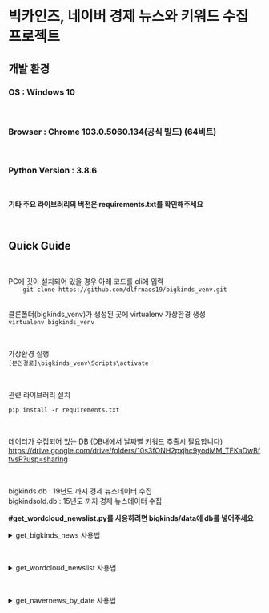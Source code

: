 
# 빅카인즈, 네이버 경제 뉴스와 키워드 수집 프로젝트  

## 개발 환경

### OS : Windows 10  
&nbsp;
### Browser : Chrome 103.0.5060.134(공식 빌드) (64비트)  
&nbsp;

### Python Version : 3.8.6  
&nbsp;
  

**기타 주요 라이브러리의 버전은 requirements.txt를 확인해주세요**  

&nbsp;

## Quick Guide
&nbsp;

PC에 깃이 설치되어 있을 경우 아래 코드를 cli에 입력  
`    
git clone https://github.com/dlfrnaos19/bigkinds_venv.git
`  
&nbsp;

클론폴더(bigkinds_venv)가 생성된 곳에 virtualenv 가상환경 생성  
`
virtualenv bigkinds_venv
`

&nbsp;

가상환경 실행  
`
[본인경로]\bigkinds_venv\Scripts\activate
`

&nbsp;

관련 라이브러리 설치

`
pip install -r requirements.txt
`

&nbsp;

데이터가 수집되어 있는 DB (DB내에서 날짜별 키워드 추출시 필요합니다)  
https://drive.google.com/drive/folders/10s3fONH2pxjhc9yodMM_TEKaDwBftvsP?usp=sharing  

&nbsp;

bigkinds.db : 19년도 까지 경제 뉴스데이터 수집  
bigkindsold.db : 15년도 까지 경제 뉴스데이터 수집  

**#get_wordcloud_newslist.py를 사용하려면 bigkinds/data에 db를 넣어주세요**  

<details>
<summary>get_bigkinds_news 사용법</summary>

<div markdown="1">

1. bigkinds의 일자별 경제 기사를 셀레늄으로 검색하고, csv를 받는 과정에서 로그인이 필요하기 때문에, 로그인이 필요합니다.  

2. bigkinds경로내에 .env 파일을 만드시고, 안에 id = 아이디, pwd = 패스워드를 입력해주세요(환경변수를 통해 읽어옵니다)  
다운받은 excel 파일을 bigkinds.db에 'dYYYYMMDD'형태 테이블로 저장합니다. table이 존재하면 replace되니 주의하세요  
3. 다운 받은 excel 파일은 삭제합니다  
4. 스크립트의 실행  -s는 start day, -e는 end day 입니다  

&nbsp;

`
python get_bigkinds_news.py -s YYYYMMDD -e YYYYMMDD  
`
</div>
</details>

&nbsp;

<details>
<summary>get_wordcloud_newslist 사용법</summary>

<div markdown="1">

1. 날짜와 키워드를 입력값으로 받아, db내에 해당 날짜를 검색해서 당일의 키워드로 워드클라우드를 생성하고, 해당 키워드가 존재하는 뉴스 기사 데이터프레임을 반환합니다
2. 실행하면 워드클라우드는 wordcloud.png, df는 news_list.csv생성
3. 날짜와 키워드는 길이 2이상의 iterable한 객체가 필요합니다
4. 키워드가 존재하지 않을 시 값이 없어 에러가 발생할 수 있습니다
5. 입력값 2가지 target_date, keyword_list를 넣고 get_wordcloud_newslist를 호출하면 wordcloud, news_list_df 객체가 튜플로 반환되는데, 이때 워드클라우드의 이미지를 보려면 wordcloud.to_image()를, 저장하려면 to_file(파일명)을 작성하면 됩니다. news_list_df는 저장하려면 news_list_df.to_csv(파일명,index=False)로 하면 되겠습니다.  

</div>
</details>

&nbsp;

<details>
<summary>get_navernews_by_date 사용법</summary>

<div markdown="1">

1. requests를 통해 네이버의 검색엔진에 해당 일자에 맞는 검색을 하고, 뉴스제목과 링크를 가져오며, 연관검색어가 있으면 같이 가져옵니다
2. 연관검색어는 나오기도, 안나오기도 합니다
3. get_naver_news_soup(검색시작날짜, 검색종료날짜, 키워드)를 입력하면 타이틀 리스트, 링크 리스트, 연관검색어 리스트가 튜플로 반환됩니다

</div>
</details>